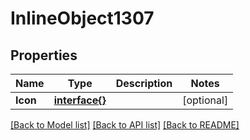 # InlineObject1307

## Properties

Name | Type | Description | Notes
------------ | ------------- | ------------- | -------------
**Icon** | [**interface{}**](.md) |  | [optional] 

[[Back to Model list]](../README.md#documentation-for-models) [[Back to API list]](../README.md#documentation-for-api-endpoints) [[Back to README]](../README.md)


